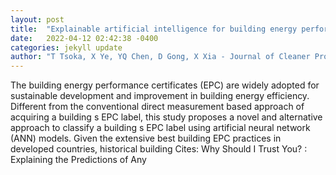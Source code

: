 ```yaml
---
layout: post
title:  "Explainable artificial intelligence for building energy performance certificate labelling classification"
date:   2022-04-12 02:42:38 -0400
categories: jekyll update
author: "T Tsoka, X Ye, YQ Chen, D Gong, X Xia - Journal of Cleaner Production, 2022"
---
```

The building energy performance certificates (EPC) are widely adopted for sustainable development and improvement in building energy efficiency. Different from the conventional direct measurement based approach of acquiring a building s EPC label, this study proposes a novel and alternative approach to classify a building s EPC label using artificial neural network (ANN) models. Given the extensive best building EPC practices in developed countries, historical building Cites:   Why Should I Trust You? : Explaining the Predictions of Any